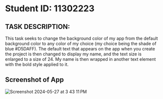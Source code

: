 # Student ID: 11302223

## TASK DESCRIPTION:
This task seeks to change the background color of my app from the default background color to any color of my choice (my choice being the shade of blue #D5DAFF). The default text that appears on the app when you create the project is then changed to display my name, and the text size is enlarged to a size of 24. My name is then wrapped in another text element with the bold style applied to it.

## Screenshot of App
![Screenshot 2024-05-27 at 3 43 11 PM](https://github.com/ewurafuaa/rn-assignment2-ID-11302223/assets/170051346/6e0dd428-c19e-4e4a-bef7-1539b35ad3df)
